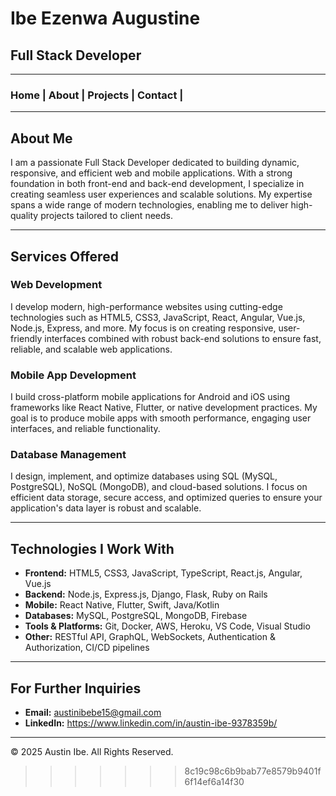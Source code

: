 
# Ibe Ezenwa Augustine
## Full Stack Developer

---

### Home | About | Projects | Contact | 

---

## About Me

I am a passionate Full Stack Developer dedicated to building dynamic, responsive, and efficient web and mobile applications. With a strong foundation in both front-end and back-end development, I specialize in creating seamless user experiences and scalable solutions. My expertise spans a wide range of modern technologies, enabling me to deliver high-quality projects tailored to client needs.

---

## Services Offered

### Web Development
I develop modern, high-performance websites using cutting-edge technologies such as HTML5, CSS3, JavaScript, React, Angular, Vue.js, Node.js, Express, and more. My focus is on creating responsive, user-friendly interfaces combined with robust back-end solutions to ensure fast, reliable, and scalable web applications.

### Mobile App Development
I build cross-platform mobile applications for Android and iOS using frameworks like React Native, Flutter, or native development practices. My goal is to produce mobile apps with smooth performance, engaging user interfaces, and reliable functionality.

### Database Management
I design, implement, and optimize databases using SQL (MySQL, PostgreSQL), NoSQL (MongoDB), and cloud-based solutions. I focus on efficient data storage, secure access, and optimized queries to ensure your application's data layer is robust and scalable.

---

## Technologies I Work With
- **Frontend:** HTML5, CSS3, JavaScript, TypeScript, React.js, Angular, Vue.js
- **Backend:** Node.js, Express.js, Django, Flask, Ruby on Rails
- **Mobile:** React Native, Flutter, Swift, Java/Kotlin
- **Databases:** MySQL, PostgreSQL, MongoDB, Firebase
- **Tools & Platforms:** Git, Docker, AWS, Heroku, VS Code, Visual Studio
- **Other:** RESTful API, GraphQL, WebSockets, Authentication & Authorization, CI/CD pipelines

---

## For Further Inquiries
- **Email:** austinibebe15@gmail.com
- **LinkedIn:** https://www.linkedin.com/in/austin-ibe-9378359b/

---

© 2025 Austin Ibe. All Rights Reserved.
>>>>>>> 8c19c98c6b9bab77e8579b9401f6f14ef6a14f30
